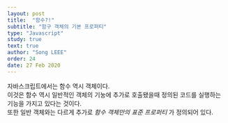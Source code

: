 ```yaml
---
layout: post
title:  "함수?!"
subtitle: "함구 객체의 기본 프로퍼티"
type: "Javascript"
study: true
text: true
author: "Song LEEE"
order: 24
date: 27 Feb 2020
---
```


자바스크립트에서는 함수 역시 객체이다.<br>
이것은 함수 역시 일반적인 객체의 기눙에 추가로 호출됐을때 정의된 코드를 실행하는 기능을 가지고 있다는 것이다.<br>
또한 일반 객체와는 다르게 추가로 _함수 객체만의 표준 프로퍼티_ 가 정의되어 있다. 






